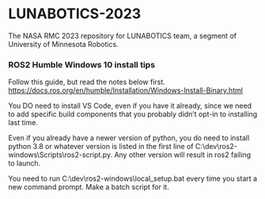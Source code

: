 # LUNABOTICS-2023
The NASA RMC 2023 repository for LUNABOTICS team, a segment of University of Minnesota Robotics.

### ROS2 Humble Windows 10 install tips

Follow this guide, but read the notes below first.
https://docs.ros.org/en/humble/Installation/Windows-Install-Binary.html

You DO need to install VS Code, even if you have it already, since we need to add specific build components that you probably didn’t opt-in to installing last time.

Even if you already have a newer version of python, you do need to install python 3.8 or whatever version is listed in the first line of C:\dev\ros2-windows\Scripts\ros2-script.py. Any other version will result in ros2 failing to launch.

You need to run C:\dev\ros2-windows\local_setup.bat every time you start a new command prompt. Make a batch script for it.
